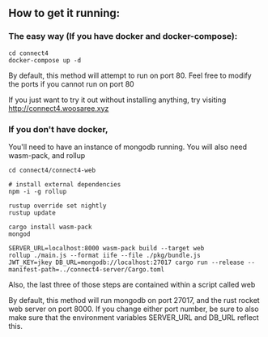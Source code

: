 ## How to get it running:

### The easy way (If you have docker and docker-compose):

    cd connect4
    docker-compose up -d

By default, this method will attempt to run on port 80. Feel free to modify the ports if you cannot run on port 80

If you just want to try it out without installing anything,
try visiting http://connect4.woosaree.xyz


### If you don't have docker,
You'll need to have an instance of mongodb running.
You will also need wasm-pack, and rollup

    cd connect4/connect4-web

    # install external dependencies
    npm -i -g rollup

    rustup override set nightly
    rustup update

    cargo install wasm-pack
    mongod

    SERVER_URL=localhost:8000 wasm-pack build --target web
    rollup ./main.js --format iife --file ./pkg/bundle.js
    JWT_KEY=jkey DB_URL=mongodb://localhost:27017 cargo run --release --manifest-path=../connect4-server/Cargo.toml


Also, the last three of those steps are contained within a script called web

By default, this method will run mongodb on port 27017, and the rust
rocket web server on port 8000. If you change either port number, be
sure to also make sure that the environment variables SERVER\_URL and
DB\_URL reflect this.
